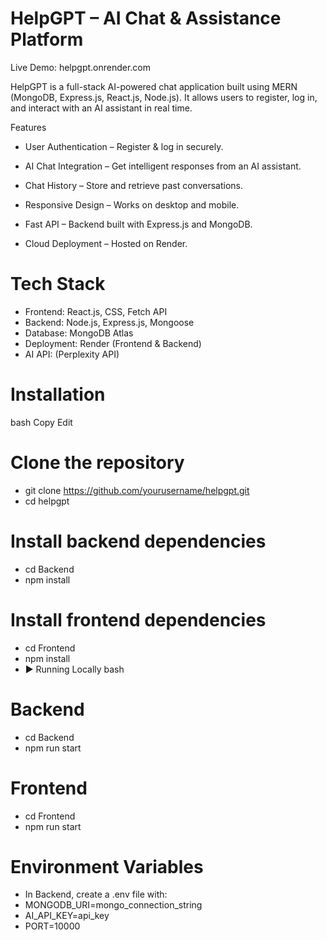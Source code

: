 # HelpGPT – AI Chat & Assistance Platform
Live Demo: helpgpt.onrender.com


HelpGPT is a full-stack AI-powered chat application built using MERN (MongoDB, Express.js, React.js, Node.js).
It allows users to register, log in, and interact with an AI assistant in real time.

 Features
- User Authentication – Register & log in securely.

- AI Chat Integration – Get intelligent responses from an AI assistant.

- Chat History – Store and retrieve past conversations.

- Responsive Design – Works on desktop and mobile.

- Fast API – Backend built with Express.js and MongoDB.

- Cloud Deployment – Hosted on Render.

# Tech Stack
- Frontend: React.js, CSS, Fetch API
- Backend: Node.js, Express.js, Mongoose
- Database: MongoDB Atlas
- Deployment: Render (Frontend & Backend)
- AI API: (Perplexity API)

# Installation
bash
Copy
Edit
# Clone the repository
- git clone https://github.com/yourusername/helpgpt.git
- cd helpgpt

# Install backend dependencies
- cd Backend
- npm install

# Install frontend dependencies
- cd Frontend
- npm install
- ▶ Running Locally
bash

# Backend
- cd Backend
- npm run start

# Frontend
- cd Frontend
- npm run start
 # Environment Variables
- In Backend, create a .env file with:
- MONGODB_URI=mongo_connection_string
- AI_API_KEY=api_key
- PORT=10000
